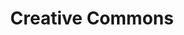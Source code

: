 ---
blog: https://creativecommons.org/blog/
facebook: https://www.facebook.com/creativecommons
github: creativecommons
logohandle: creativecommons
sort: creativecommons
title: Creative Commons
twitter: creativecommons
website: https://creativecommons.org/
wikipedia: https://en.wikipedia.org/wiki/blah
---